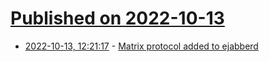 # [Published on 2022-10-13](index.md)

* [2022-10-13, 12:21:17](https://lobste.rs/s/motznn/matrix_protocol_added_ejabberd) - [Matrix protocol added to ejabberd](https://www.process-one.net/blog/matrix-protocol-added-to-ejabberd/)
